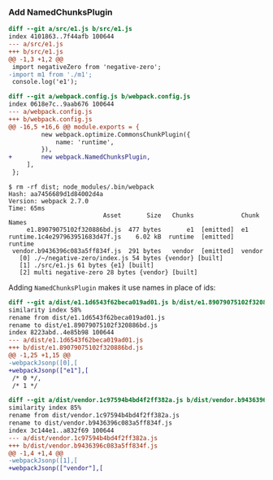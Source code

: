 ### Add NamedChunksPlugin

```diff
diff --git a/src/e1.js b/src/e1.js
index 4101863..7f44afb 100644
--- a/src/e1.js
+++ b/src/e1.js
@@ -1,3 +1,2 @@
 import negativeZero from 'negative-zero';
-import m1 from './m1';
 console.log('e1');
```

```diff
diff --git a/webpack.config.js b/webpack.config.js
index 0618e7c..9aab676 100644
--- a/webpack.config.js
+++ b/webpack.config.js
@@ -16,5 +16,6 @@ module.exports = {
         new webpack.optimize.CommonsChunkPlugin({
             name: 'runtime',
         }),
+        new webpack.NamedChunksPlugin,
     ],
 };
```

    $ rm -rf dist; node_modules/.bin/webpack
    Hash: aa7456689d1d84002d4a
    Version: webpack 2.7.0
    Time: 65ms
                              Asset       Size   Chunks             Chunk Names
         e1.89079075102f320886bd.js  477 bytes       e1  [emitted]  e1
    runtime.1c4e297963951683d47f.js    6.02 kB  runtime  [emitted]  runtime
     vendor.b9436396c083a5ff834f.js  291 bytes   vendor  [emitted]  vendor
       [0] ./~/negative-zero/index.js 54 bytes {vendor} [built]
       [1] ./src/e1.js 61 bytes {e1} [built]
       [2] multi negative-zero 28 bytes {vendor} [built]

Adding `NamedChunksPlugin` makes it use names in place of ids:

```diff
diff --git a/dist/e1.1d6543f62beca019ad01.js b/dist/e1.89079075102f320886bd.js
similarity index 58%
rename from dist/e1.1d6543f62beca019ad01.js
rename to dist/e1.89079075102f320886bd.js
index 8223abd..4e85b98 100644
--- a/dist/e1.1d6543f62beca019ad01.js
+++ b/dist/e1.89079075102f320886bd.js
@@ -1,25 +1,15 @@
-webpackJsonp([0],[
+webpackJsonp(["e1"],[
 /* 0 */,
 /* 1 */
```

```diff
diff --git a/dist/vendor.1c97594b4bd4f2ff382a.js b/dist/vendor.b9436396c083a5ff834f.js
similarity index 85%
rename from dist/vendor.1c97594b4bd4f2ff382a.js
rename to dist/vendor.b9436396c083a5ff834f.js
index 3c144e1..a832f69 100644
--- a/dist/vendor.1c97594b4bd4f2ff382a.js
+++ b/dist/vendor.b9436396c083a5ff834f.js
@@ -1,4 +1,4 @@
-webpackJsonp([1],[
+webpackJsonp(["vendor"],[
```
